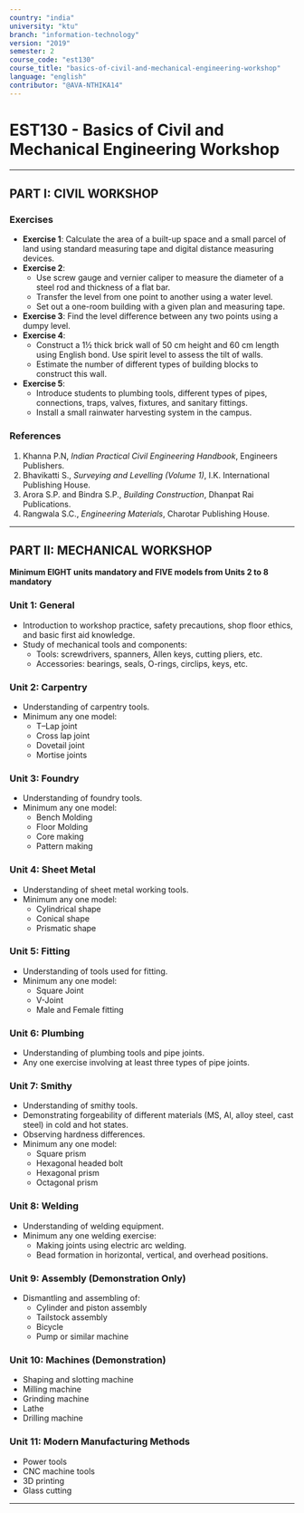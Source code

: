 ```yaml
---
country: "india"
university: "ktu"
branch: "information-technology"
version: "2019"
semester: 2
course_code: "est130"
course_title: "basics-of-civil-and-mechanical-engineering-workshop"
language: "english"
contributor: "@AVA-NTHIKA14"
---
```


# EST130 - Basics of Civil and Mechanical Engineering Workshop

---

## PART I: CIVIL WORKSHOP

### Exercises

- **Exercise 1**: Calculate the area of a built-up space and a small parcel of land using standard measuring tape and digital distance measuring devices.
- **Exercise 2**:  
  - Use screw gauge and vernier caliper to measure the diameter of a steel rod and thickness of a flat bar.  
  - Transfer the level from one point to another using a water level.  
  - Set out a one-room building with a given plan and measuring tape.
- **Exercise 3**: Find the level difference between any two points using a dumpy level.
- **Exercise 4**:  
  - Construct a 1½ thick brick wall of 50 cm height and 60 cm length using English bond. Use spirit level to assess the tilt of walls.  
  - Estimate the number of different types of building blocks to construct this wall.
- **Exercise 5**:  
  - Introduce students to plumbing tools, different types of pipes, connections, traps, valves, fixtures, and sanitary fittings.  
  - Install a small rainwater harvesting system in the campus.

### References

1. Khanna P.N, *Indian Practical Civil Engineering Handbook*, Engineers Publishers.  
2. Bhavikatti S., *Surveying and Levelling (Volume 1)*, I.K. International Publishing House.  
3. Arora S.P. and Bindra S.P., *Building Construction*, Dhanpat Rai Publications.  
4. Rangwala S.C., *Engineering Materials*, Charotar Publishing House.

---

## PART II: MECHANICAL WORKSHOP

**Minimum EIGHT units mandatory and FIVE models from Units 2 to 8 mandatory**

### Unit 1: General

- Introduction to workshop practice, safety precautions, shop floor ethics, and basic first aid knowledge.
- Study of mechanical tools and components:
  - Tools: screwdrivers, spanners, Allen keys, cutting pliers, etc.
  - Accessories: bearings, seals, O-rings, circlips, keys, etc.

### Unit 2: Carpentry

- Understanding of carpentry tools.
- Minimum any one model:
  - T–Lap joint
  - Cross lap joint
  - Dovetail joint
  - Mortise joints

### Unit 3: Foundry

- Understanding of foundry tools.
- Minimum any one model:
  - Bench Molding
  - Floor Molding
  - Core making
  - Pattern making

### Unit 4: Sheet Metal

- Understanding of sheet metal working tools.
- Minimum any one model:
  - Cylindrical shape
  - Conical shape
  - Prismatic shape

### Unit 5: Fitting

- Understanding of tools used for fitting.
- Minimum any one model:
  - Square Joint
  - V-Joint
  - Male and Female fitting

### Unit 6: Plumbing

- Understanding of plumbing tools and pipe joints.
- Any one exercise involving at least three types of pipe joints.

### Unit 7: Smithy

- Understanding of smithy tools.
- Demonstrating forgeability of different materials (MS, Al, alloy steel, cast steel) in cold and hot states.
- Observing hardness differences.
- Minimum any one model:
  - Square prism
  - Hexagonal headed bolt
  - Hexagonal prism
  - Octagonal prism

### Unit 8: Welding

- Understanding of welding equipment.
- Minimum any one welding exercise:
  - Making joints using electric arc welding.
  - Bead formation in horizontal, vertical, and overhead positions.

### Unit 9: Assembly (Demonstration Only)

- Dismantling and assembling of:
  - Cylinder and piston assembly
  - Tailstock assembly
  - Bicycle
  - Pump or similar machine

### Unit 10: Machines (Demonstration)

- Shaping and slotting machine  
- Milling machine  
- Grinding machine  
- Lathe  
- Drilling machine

### Unit 11: Modern Manufacturing Methods

- Power tools  
- CNC machine tools  
- 3D printing  
- Glass cutting

---
